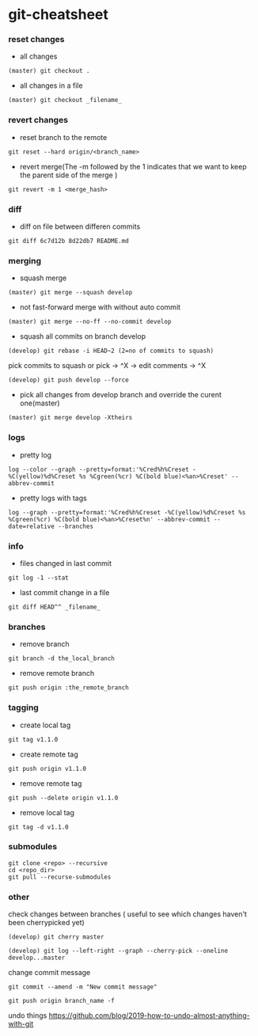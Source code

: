 # git-cheatsheet
### reset changes
- all changes     
```
(master) git checkout .
```
- all changes in a file    
```
(master) git checkout _filename_
```

### revert changes
- reset branch to the remote
```
git reset --hard origin/<branch_name>
```
- revert merge(The -m followed by the 1 indicates that we want to keep the parent side of the merge )
```
git revert -m 1 <merge_hash>
```
### diff
- diff on file between differen commits
```
git diff 6c7d12b 8d22db7 README.md
```

### merging
- squash merge
```
(master) git merge --squash develop
```
- not fast-forward merge with without auto commit
```
(master) git merge --no-ff --no-commit develop
```
- squash all commits on branch develop
```
(develop) git rebase -i HEAD~2 (2=no of commits to squash)
```
  pick commits to squash or pick -> ^X -> edit comments -> ^X
```
(develop) git push develop --force
```
- pick all changes from develop branch and override the curent one(master)
```
(master) git merge develop -Xtheirs
```  

### logs
- pretty log
```
log --color --graph --pretty=format:'%Cred%h%Creset -%C(yellow)%d%Creset %s %Cgreen(%cr) %C(bold blue)<%an>%Creset' --abbrev-commit
```

- pretty logs with tags
```
log --graph --pretty=format:'%Cred%h%Creset -%C(yellow)%d%Creset %s %Cgreen(%cr) %C(bold blue)<%an>%Creset%n' --abbrev-commit --date=relative --branches
```

### info
- files changed in last commit
```
git log -1 --stat
```
- last commit change in a file
```
git diff HEAD^^ _filename_
```
### branches
- remove branch
```
git branch -d the_local_branch
```
- remove remote branch   
```
git push origin :the_remote_branch
```
### tagging
- create local tag
```
git tag v1.1.0
```
- create remote tag
```
git push origin v1.1.0
```
- remove remote tag 
```
git push --delete origin v1.1.0
```
- remove local tag
```
git tag -d v1.1.0
```
### submodules
```
git clone <repo> --recursive
cd <repo_dir>
git pull --recurse-submodules
```

### other

check changes between branches ( useful to see which changes haven't been cherrypicked yet)
```
(develop) git cherry master
```
```
(develop) git log --left-right --graph --cherry-pick --oneline develop...master
```

change commit message 
```
git commit --amend -m "New commit message"
```
```
git push origin branch_name -f
```

undo things
https://github.com/blog/2019-how-to-undo-almost-anything-with-git

